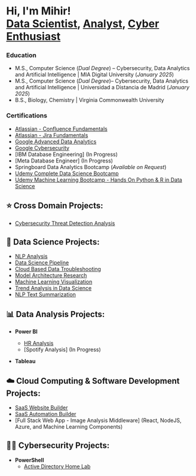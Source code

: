 <h1>Hi, I'm Mihir! <br/><a href="https://github.com/aminmgk">Data Scientist</a>, <a href="https://www.linkedin.com/in/aminmgk/">Analyst</a>, <a href="https://www.linkedin.com/in/aminmgk/">Cyber Enthusiast</a>


### Education
- M.S., Computer Science (*Dual Degree*) – Cybersecurity, Data Analytics and Artificial Intelligence | MIA Digital University (_January 2025_)
- M.S., Computer Science (*Dual Degree*)– Cybersecurity, Data Analytics and Artificial Intelligence | Universidad a Distancia de Madrid (_January 2025_)
- B.S., Biology, Chemistry | Virginia Commonwealth University

### Certifications
  - [Atlassian - Confluence Fundamentals](https://university.atlassian.com/student/award/zWDQDYKVziWFiorGAknigpHg)
  - [Atlassian - Jira Fundamentals](https://university.atlassian.com/student/award/tJCnGi2syRDcoNrbecuy9M1M)
  - [Google Advanced Data Analytics](https://coursera.org/share/e9163c94350c393fb45d463d074d7ee7)
  - [Google Cybersecurity](https://coursera.org/share/9f35915bf223eee5a25bef673e6adafe)
  - [IBM Database Engineering] (In Progress)
  - [Meta Database Engineer] (In Progress)
  - Springboard Data Analytics Bootcamp (_Available on Request_)
  - [Udemy Complete Data Science Bootcamp](https://www.udemy.com/certificate/UC-9d16b8e8-658b-43bf-94d6-05d400fd95d5/)
  - [Udemy Machine Learning Bootcamp - Hands On Python & R in Data Science](https://www.udemy.com/certificate/UC-6238a1b4-a578-46c4-9867-edb088cb08c0/)


<h2>⭐ Cross Domain Projects:</h2>

  - [Cybersecurity Threat Detection Analysis](https://github.com/aminmgk/Cybersecurity-Threat-Detection-Analysis)


<h2>🤖 Data Science Projects:</h2>

  - [NLP Analysis](https://github.com/aminmgk/NLP-Insights)
  - [Data Science Pipeline](https://github.com/aminmgk/Data-Science-Pipeline)
  - [Cloud Based Data Troubleshooting](https://github.com/aminmgk/Cloud-Based-Data-Troubleshooting)
  - [Model Architecture Research](https://github.com/aminmgk/Model-Architecture-Research)
  - [Machine Learning Visualization](https://github.com/aminmgk/ML-Visualization)
  - [Trend Analysis in Data Science](https://github.com/aminmgk/Trend-Analysis-DS)
  - [NLP Text Summarization](https://github.com/aminmgk/NLP-Text-Summarization)

<h2>📊 Data Analysis Projects:</h2>

- <b>Power BI</b>
  - [HR Analysis](https://github.com/aminmgk/HR_Analytics)
  - [Spotify Analysis] (In Progress)

- <b>Tableau</b>

<h2>☁️ Cloud Computing & Software Development Projects:</h2>

- [SaaS Website Builder](https://github.com/aminmgk/SaaS-Website-Builder)
- [SaaS Automation Builder](https://github.com/aminmgk/SaaS-Automation-Builder)
- [Full Stack Web App - Image Analysis Middleware] (React, NodeJS, Azure, and Machine Learning Components)
  <!-- [Image Analysis Middleware](https://github.com/joshmadakor1/4chan-Image-Analysis-Middleware-C964) <b><i>(Potentially NSFW)</b></i> -->

<h2>👨‍💻 Cybersecurity Projects:</h2>

- <b>PowerShell</b>
  - [Active Directory Home Lab](https://github.com/aminmgk/ActiveDirectoryLab)





<!-- <h2>🛠️ Software Development Projects:</h2>
- <b>PowerShell</b>
  - [JWipe (Disk Wiping Utility)](https://github.com/aminmgk/Jwipe.PowerShell)
  <!-- [Windows EventLog: Failed RDP Logins Source IP to full GeoData Conversion](https://github.com/joshmadakor1/Sentinel-Lab)
  - [Active Directory Bulk User Creation](https://github.com/joshmadakor1/AD_PS)
  - [FIM (File Integrity Monitor)](https://github.com/joshmadakor1/PowerShell-Integrity-FIM) -->
  <!-- - [Package Delivery Application (Datastructures and Algorithms Demo)](https://github.com/joshmadakor1/Package-Delivery-Pathfinding-Algorithm) --!>

